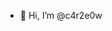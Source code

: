 - 👋 Hi, I’m @c4r2e0w


<!---
c4r2e0w/c4r2e0w is a ✨ special ✨ repository because its `README.md` (this file) appears on your GitHub profile.
You can click the Preview link to take a look at your changes.
--->
